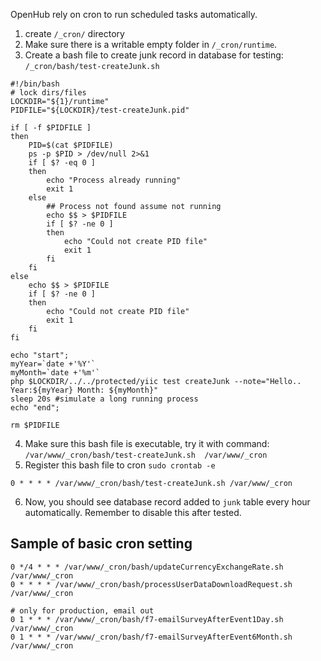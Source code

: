 OpenHub rely on cron to run scheduled tasks automatically.


1. create `/_cron/` directory
2. Make sure there is a writable empty folder in `/_cron/runtime`.
3. Create a bash file to create junk record in database for testing: `/_cron/bash/test-createJunk.sh`
```
#!/bin/bash
# lock dirs/files
LOCKDIR="${1}/runtime"
PIDFILE="${LOCKDIR}/test-createJunk.pid"

if [ -f $PIDFILE ]
then
    PID=$(cat $PIDFILE)
    ps -p $PID > /dev/null 2>&1
    if [ $? -eq 0 ]
    then
        echo "Process already running"
        exit 1
    else
        ## Process not found assume not running
        echo $$ > $PIDFILE
        if [ $? -ne 0 ]
        then
            echo "Could not create PID file"
            exit 1
        fi
    fi
else
    echo $$ > $PIDFILE
    if [ $? -ne 0 ]
    then
        echo "Could not create PID file"
        exit 1
    fi
fi

echo "start";
myYear=`date +'%Y'`
myMonth=`date +'%m'`
php $LOCKDIR/../../protected/yiic test createJunk --note="Hello.. Year:${myYear} Month: ${myMonth}"
sleep 20s #simulate a long running process
echo "end";

rm $PIDFILE
```
4. Make sure this bash file is executable, try it with command: `/var/www/_cron/bash/test-createJunk.sh  /var/www/_cron`
5. Register this bash file to cron `sudo crontab -e`
```
0 * * * * /var/www/_cron/bash/test-createJunk.sh /var/www/_cron
```
6. Now, you should see database record added to `junk` table every hour automatically. Remember to disable this after tested.

## Sample of basic cron setting
```
0 */4 * * * /var/www/_cron/bash/updateCurrencyExchangeRate.sh /var/www/_cron
0 * * * * /var/www/_cron/bash/processUserDataDownloadRequest.sh /var/www/_cron

# only for production, email out
0 1 * * * /var/www/_cron/bash/f7-emailSurveyAfterEvent1Day.sh /var/www/_cron
0 1 * * * /var/www/_cron/bash/f7-emailSurveyAfterEvent6Month.sh /var/www/_cron
```